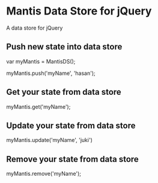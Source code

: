 # Mantis Data Store for jQuery

A data store for jQuery

## Push new state into data store

var myMantis = MantisDS();

myMantis.push('myName', 'hasan');

## Get your state from data store

myMantis.get('myName');

## Update your state from data store

myMantis.update('myName', 'juki')

## Remove your state from data store

myMantis.remove('myName');
